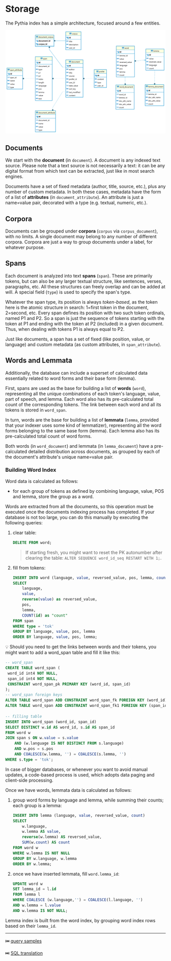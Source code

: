 # Storage

The Pythia index has a simple architecture, focused around a few entities.

![schema](img/db-schema.png)

## Documents

We start with the **document** (in `document`). A document is any indexed text source. Please note that a text source is not necessarily a text: it can be any digital format from which text can be extracted, just like in most search engines.

Documents have a set of fixed metadata (author, title, source, etc.), plus any number of custom metadata. In both these cases, metadata have the form of a list of **attributes** (in `document_attribute`). An attribute is just a name=value pair, decorated with a type (e.g. textual, numeric, etc.).

## Corpora

Documents can be grouped under **corpora** (`corpus` via `corpus_document`), with no limits. A single document may belong to any number of different corpora. Corpora are just a way to group documents under a label, for whatever purpose.

## Spans

Each document is analyzed into text **spans** (`span`). These are primarily tokens, but can also be any larger textual structure, like sentences, verses, paragraphs, etc. All these structures can freely overlap and can be added at will. A special field (`type`) is used to specify the span's type.

Whatever the span type, its position is always _token-based_, as the token here is the atomic structure in search: 1=first token in the document, 2=second, etc. Every span defines its position with two such token ordinals, named P1 and P2. So a span is just the sequence of tokens starting with the token at P1 and ending with the token at P2 (included) in a given document. Thus, when dealing with tokens P1 is always equal to P2.

Just like documents, a span has a set of fixed (like position, value, or language) and custom metadata (as custom attributes, in `span_attribute`).

## Words and Lemmata

Additionally, the database can include a superset of calculated data essentially related to word forms and their base form (lemma).

First, spans are used as the base for building a list of **words** (`word`), representing all the unique combinations of each token's language, value, part of speech, and lemma. Each word also has its pre-calculated total count of the corresponding tokens. The link between each word and all its tokens is stored in `word_span`.

In turn, words are the base for building a list of **lemmata** (`lemma`, provided that your indexer uses some kind of lemmatizer), representing all the word forms belonging to the same base form (lemma). Each lemma also has its pre-calculated total count of word forms.

Both words (in `word_document`) and lemmata (in `lemma_document`) have a pre-calculated detailed distribution across documents, as grouped by each of the document's attribute's unique name=value pair.

### Building Word Index

Word data is calculated as follows:

- for each group of tokens as defined by combining language, value, POS and lemma, store the group as a word.

Words are extracted from all the documents, so this operation must be executed once the documents indexing process has completed. If your database is not too large, you can do this manually by executing the following queries:

1. clear table:

    ```sql
    DELETE FROM word;
    ```

    >If starting fresh, you might want to reset the PK autonumber after clearing the table: `ALTER SEQUENCE word_id_seq RESTART WITH 1;`.

2. fill from tokens:

    ```sql
    INSERT INTO word (language, value, reversed_value, pos, lemma, count)
    SELECT 
        language, 
        value, 
        reverse(value) as reversed_value, 
        pos,
        lemma,
        COUNT(id) as "count"
    FROM span
    WHERE type = 'tok'
    GROUP BY language, value, pos, lemma
    ORDER BY language, value, pos, lemma;
    ```

💡 Should you need to get the links between words and their tokens, you might want to add a word_span table and fill it like this:

```sql
-- word_span
CREATE TABLE word_span (
 word_id int4 NOT NULL,
 span_id int4 NOT NULL,
 CONSTRAINT word_span_pk PRIMARY KEY (word_id, span_id)
);
-- word_span foreign keys
ALTER TABLE word_span ADD CONSTRAINT word_span_fk FOREIGN KEY (word_id) REFERENCES word(id) ON DELETE CASCADE ON UPDATE CASCADE;
ALTER TABLE word_span ADD CONSTRAINT word_span_fk1 FOREIGN KEY (span_id) REFERENCES span(id) ON DELETE CASCADE ON UPDATE CASCADE;

-- filling table
INSERT INTO word_span (word_id, span_id)
SELECT DISTINCT w.id AS word_id, s.id AS span_id
FROM word w
JOIN span s ON w.value = s.value
    AND (w.language IS NOT DISTINCT FROM s.language)
    AND w.pos = s.pos
    AND COALESCE(w.lemma, '') = COALESCE(s.lemma, '')
WHERE s.type = 'tok';
```

In case of bigger databases, or whenever you want to avoid manual updates, a code-based process is used, which adopts data paging and client-side processing.

Once we have words, lemmata data is calculated as follows:

1. group word forms by language and lemma, while summing their counts; each group is a lemma:

    ```sql
    INSERT INTO lemma (language, value, reversed_value, count)
    SELECT 
        w.language,
        w.lemma AS value,
        reverse(w.lemma) AS reversed_value,
        SUM(w.count) AS count
    FROM word w
    WHERE w.lemma IS NOT NULL
    GROUP BY w.language, w.lemma
    ORDER BY w.lemma;
    ```

2. once we have inserted lemmata, fill `word.lemma_id`:

    ```sql
    UPDATE word w
    SET lemma_id = l.id
    FROM lemma l
    WHERE COALESCE (w.language,'') = COALESCE(l.language, '')
    AND w.lemma = l.value
    AND w.lemma IS NOT NULL;
    ```

Lemma index is built from the word index, by grouping word index rows based on their `lemma_id`.

---

⏮️ [query samples](query-samples.md)

⏭️ [SQL translation](sql.md)
